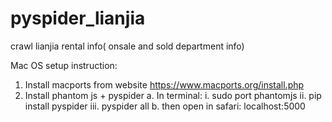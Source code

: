 # pyspider_lianjia
crawl lianjia rental info( onsale and sold department info)

Mac OS setup instruction:
1. Install macports from website https://www.macports.org/install.php
2. Install phantom js + pyspider 
		a. In terminal: 
			i. sudo port phantomjs 
			ii. pip install pyspider 
			iii. pyspider all 
		b. then open in safari: localhost:5000 
